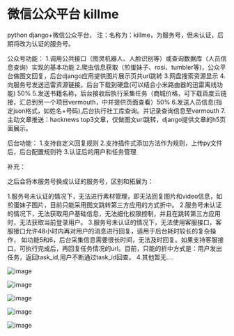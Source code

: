 # 微信公众平台 killme
python django+微信公众平台，
注：名称为：killme，为服务号，但未认证，后期将改为认证的服务号。

公众号功能：
1.调用公共接口（图灵机器人、人脸识别等）或查询数据库（人员信息查询）实现的基本功能
2.爬虫信息获取（煎蛋妹子、rosi、tumbler等)，公众平台做图文回复，后台django应用提供图片展示页共url跳转
3.网盘搜索资源显示
4.向服务号发送迅雷资源链接，后台下载到硬盘(可以结合小米路由器的迅雷离线功能) 50%
5.发送书籍名称，后台接收后执行采集任务（商城价格，可下载百度云链接，汇总到另一个项目vermouth，中并提供页面查看）50%
6.发送人员信息(指定json格式，如姓名+号码),后台执行社工库查询。并记录查询信息至vermouth
7.主动文章推送：hacknews top3文章，仅做图文url跳转，django提供文章的h5页面展示。

后台功能：
1.支持自定义回复规则
2.支持插件式添加方法作为规则，上传py文件后，后台配置规则符
3.认证后的用户和任务管理

补充：

之后会将本服务号换成认证的服务号，区别和拓展为：

1.服务号未认证的情况下，无法进行素材管理，即无法回复图片和video信息，如煎蛋妹子图片，目前只能采用图文跳转第三方应用的方式折中。
2.服务号未认证的情况下，无法获取用户基础信息，无法细化权限控制，并且在跳转第三方应用时，无法获取当前登录用户。
3.服务号未认证的情况下，无法使用客服接口，客服接口允许48小时内再对用户的消息进行回复，适用于后台耗时较长的复杂操作，
如功能5和6，后台采集信息需要很长时间，无法及时回复。如果支持客服接口，可执行完成后，再回复任务情况的url。目前，只能的折中方式是：用户发出任务，返回task_id,用户不断通过task_id回查。
4.其他暂无....



![image](https://github.com/yasongxu/wechat/blob/master/pic/w1.jpg?raw=true)

![image](https://github.com/yasongxu/wechat/blob/master/pic/w2.jpg?raw=true)

![image](https://github.com/yasongxu/wechat/blob/master/pic/w3.jpg?raw=true)

![image](https://github.com/yasongxu/wechat/blob/master/pic/w4.jpg?raw=true)

![image](https://github.com/yasongxu/wechat/blob/master/pic/w5.png?raw=true)

